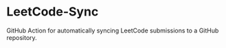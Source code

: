 # LeetCode-Sync
GitHub Action for automatically syncing LeetCode submissions to a GitHub repository.
